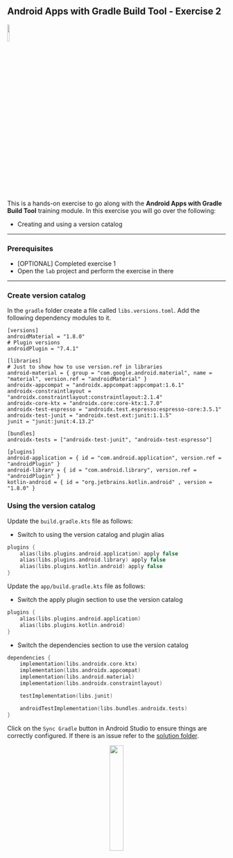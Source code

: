 ## Android Apps with Gradle Build Tool - Exercise 2

<p align="left">
<img width="10%" height="10%" src="https://user-images.githubusercontent.com/120980/174325546-8558160b-7f16-42cb-af0f-511849f22ebc.png">
</p>

This is a hands-on exercise to go along with the
**Android Apps with Gradle Build Tool** training module. In this exercise
you will go over the following:

* Creating and using a version catalog

---
### Prerequisites

* [OPTIONAL] Completed exercise 1
* Open the `lab` project and perform the exercise in there

---
### Create version catalog

In the `gradle` folder create a file called `libs.versions.toml`. Add the
following dependency modules to it.

```text
[versions]
androidMaterial = "1.8.0"
# Plugin versions
androidPlugin = "7.4.1"

[libraries]
# Just to show how to use version.ref in libraries
android-material = { group = "com.google.android.material", name = "material", version.ref = "androidMaterial" }
androidx-appcompat = "androidx.appcompat:appcompat:1.6.1"
androidx-constraintlayout = "androidx.constraintlayout:constraintlayout:2.1.4"
androidx-core-ktx = "androidx.core:core-ktx:1.7.0"
androidx-test-espresso = "androidx.test.espresso:espresso-core:3.5.1"
androidx-test-junit = "androidx.test.ext:junit:1.1.5"
junit = "junit:junit:4.13.2"

[bundles]
androidx-tests = ["androidx-test-junit", "androidx-test-espresso"]

[plugins]
android-application = { id = "com.android.application", version.ref = "androidPlugin" }
android-library = { id = "com.android.library", version.ref = "androidPlugin" }
kotlin-android = { id = "org.jetbrains.kotlin.android" , version = "1.8.0" }
```

### Using the version catalog

Update the `build.gradle.kts` file as follows:

* Switch to using the version catalog and plugin alias

```kotlin
plugins {
    alias(libs.plugins.android.application) apply false
    alias(libs.plugins.android.library) apply false
    alias(libs.plugins.kotlin.android) apply false
}
```

Update the `app/build.gradle.kts` file as follows:

* Switch the apply plugin section to use the version catalog

```kotlin
plugins {
    alias(libs.plugins.android.application)
    alias(libs.plugins.kotlin.android)
}
```

* Switch the dependencies section to use the version catalog

```kotlin
dependencies {
    implementation(libs.androidx.core.ktx)
    implementation(libs.androidx.appcompat)
    implementation(libs.android.material)
    implementation(libs.androidx.constraintlayout)

    testImplementation(libs.junit)

    androidTestImplementation(libs.bundles.androidx.tests)
}
```

Click on the `Sync Gradle` button in Android Studio to ensure things are
correctly configured. If there is an issue refer to the
[solution folder](solution/).

<p align="center">
<img width="25%" height="25%" src="https://user-images.githubusercontent.com/120980/228761993-442b1761-bbeb-428b-a401-de0286be7ee3.png">
</p>
